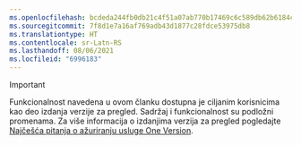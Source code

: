 ```yaml
---
ms.openlocfilehash: bcdeda244fb0db21c4f51a07ab770b17469c6c589db62b6184c78245c4ba2ca5
ms.sourcegitcommit: 7f8d1e7a16af769adb43d1877c28fdce53975db8
ms.translationtype: HT
ms.contentlocale: sr-Latn-RS
ms.lasthandoff: 08/06/2021
ms.locfileid: "6996183"
---
```

> [!IMPORTANT]
> Funkcionalnost navedena u ovom članku dostupna je ciljanim korisnicima kao deo izdanja verzije za pregled. Sadržaj i funkcionalnost su podložni promenama. Za više informacija o izdanjima verzija za pregled pogledajte [Najčešća pitanja o ažuriranju usluge One Version](/dynamics365/unified-operations/fin-and-ops/get-started/one-version).